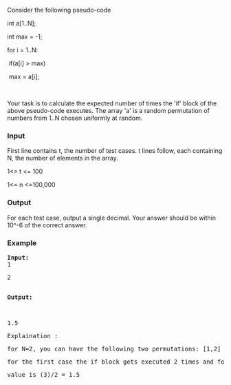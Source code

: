 <p>Consider the following pseudo-code</p>
<p>int a[1..N];&nbsp;</p>
<p>int max = -1;</p>
<p>for i = 1..N:</p>
<p><span style="white-space: pre;"> </span>if(a[i] &gt; max)&nbsp;</p>
<p><span style="white-space: pre;"> </span>max = a[i];</p>
<p>&nbsp;</p>
<p>Your task is to calculate the expected number of times the 'if' block of the above pseudo-code executes. The array 'a' is a random permutation of numbers from 1..N chosen uniformly at random.&nbsp;</p>
<h3>Input</h3>
<p>First line contains t, the number of test cases. t lines follow, each containing N, the number of elements in the array.</p>
<p>1&lt;= t &lt;= 100</p>
<p>1&lt;= n &lt;=100,000</p>
<h3>Output</h3>
<p>For each test case, output a single decimal. Your answer should be within 10^-6 of the correct answer.</p>
<h3>Example</h3>
<pre><strong>Input:</strong>
1</pre>
<pre>2

<strong>Output:</strong>

</pre>
<pre>1.5</pre>
<pre>Explaination :</pre>
<pre>for N=2, you can have the following two permutations: [1,2]  and [2,1] . </pre>
<pre>for the first case the if block gets executed 2 times and for the second one the if block gets executed 1 time. So the expected </pre>
<pre>value is (3)/2 = 1.5</pre>